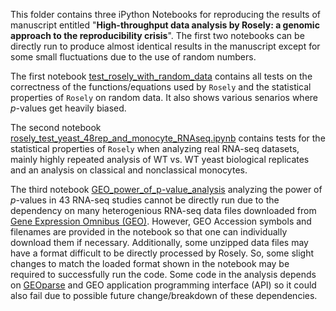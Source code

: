 This folder contains three iPython Notebooks for reproducing the results of manuscript entitled 
"**High-throughput data analysis by Rosely: a genomic approach to the reproducibility crisis**".  The first two notebooks can be directly run 
to produce almost identical results in the manuscript except for some small fluctuations due to the use of random numbers. 

The first notebook [test_rosely_with_random_data](test_rosely_with_random_data.ipynb)
contains all tests on the correctness of the functions/equations used by `Rosely` and the statistical properties of `Rosely` on random data.
It also shows various senarios where *p*-values get heavily biased.

The second notebook [rosely_test_yeast_48rep_and_monocyte_RNAseq.ipynb](rosely_test_yeast_48rep_and_monocyte_RNAseq.ipynb) contains tests
for the statistical properties of `Rosely` when analyzing real RNA-seq datasets, mainly highly repeated analysis of WT vs. WT yeast biological
replicates and an analysis on classical and nonclassical monocytes.


The third notebook [GEO_power_of_p-value_analysis](GEO_power_of_p-value_analysis.ipynb)  analyzing the power of *p*-values in 
43 RNA-seq studies cannot be directly run due to the dependency on many heterogenious RNA-seq 
data files downloaded from [Gene Expression Omnibus (GEO)](https://www.ncbi.nlm.nih.gov/gds). However, GEO Accession symbols and filenames 
are provided in the notebook so that one can individually download them if necessary. Additionally, some unzipped data files may have a 
format difficult to be directly processed by Rosely. So, some slight changes to match the loaded format shown in the notebook may be required
to successfully run the code. Some code in the analysis depends on [GEOparse](https://pypi.org/project/GEOparse/) and GEO application 
programming interface (API) so it could also fail due to possible future change/breakdown of these dependencies. 
